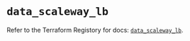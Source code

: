 # `data_scaleway_lb`

Refer to the Terraform Registory for docs: [`data_scaleway_lb`](https://registry.terraform.io/providers/scaleway/scaleway/2.17.0/docs/data-sources/lb).
